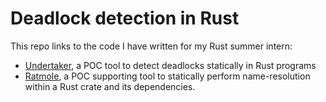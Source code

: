 # Deadlock detection in Rust

This repo links to the code I have written for my Rust summer intern:

- [Undertaker](https://github.com/RedDocMD/undertaker), a POC tool to detect deadlocks statically in Rust programs
- [Ratmole](https://github.com/RedDocMD/ratmole), a POC supporting tool to statically perform name-resolution within a Rust crate and its dependencies.

